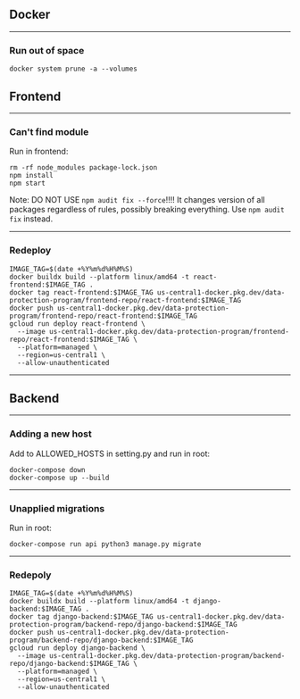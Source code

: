 ## Docker

---

### Run out of space

```
docker system prune -a --volumes
```

## Frontend

---

### Can't find module

Run in frontend:

```
rm -rf node_modules package-lock.json
npm install
npm start
```
Note: DO NOT USE `npm audit fix --force`!!!!
It changes version of all packages regardless of rules, possibly breaking everything. Use `npm audit fix` instead. 

--- 

### Redeploy

```
IMAGE_TAG=$(date +%Y%m%d%H%M%S)
docker buildx build --platform linux/amd64 -t react-frontend:$IMAGE_TAG .
docker tag react-frontend:$IMAGE_TAG us-central1-docker.pkg.dev/data-protection-program/frontend-repo/react-frontend:$IMAGE_TAG
docker push us-central1-docker.pkg.dev/data-protection-program/frontend-repo/react-frontend:$IMAGE_TAG
gcloud run deploy react-frontend \
  --image us-central1-docker.pkg.dev/data-protection-program/frontend-repo/react-frontend:$IMAGE_TAG \
  --platform=managed \
  --region=us-central1 \
  --allow-unauthenticated
```

---

## Backend

---

### Adding a new host

Add to ALLOWED_HOSTS in setting.py and run in root:

```
docker-compose down
docker-compose up --build
```

---

### Unapplied migrations

Run in root:

```
docker-compose run api python3 manage.py migrate
```

---

### Redepoly

```
IMAGE_TAG=$(date +%Y%m%d%H%M%S)
docker buildx build --platform linux/amd64 -t django-backend:$IMAGE_TAG .
docker tag django-backend:$IMAGE_TAG us-central1-docker.pkg.dev/data-protection-program/backend-repo/django-backend:$IMAGE_TAG
docker push us-central1-docker.pkg.dev/data-protection-program/backend-repo/django-backend:$IMAGE_TAG
gcloud run deploy django-backend \
  --image us-central1-docker.pkg.dev/data-protection-program/backend-repo/django-backend:$IMAGE_TAG \
  --platform=managed \
  --region=us-central1 \
  --allow-unauthenticated
```